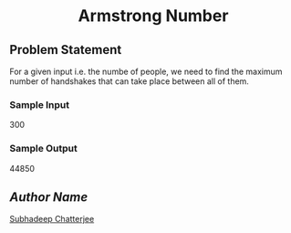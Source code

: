 <h1 align=center>Armstrong Number</h1>

## Problem Statement
For a given input i.e. the numbe of people, we need to find the maximum number of handshakes that can take place between all of them.

### Sample Input
300

### Sample Output
44850

## *Author Name*
[Subhadeep Chatterjee](https://github.com/subhadeep1912)